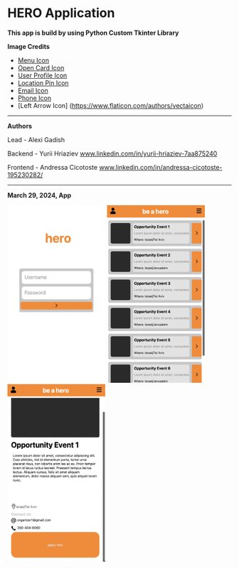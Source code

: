 # HERO Application

**This app is build by using Python Custom Tkinter Library**



**Image Credits**

- [Menu Icon](https://www.flaticon.com/authors/bsd)
- [Open Card Icon](https://www.flaticon.com/authors/iconkanan)
- [User Profile Icon](https://www.flaticon.com/authors/saepul-nahwan)
- [Location Pin Icon](https://www.flaticon.com/authors/freepik)
- [Email Icon](https://www.flaticon.com/authors/ilham-fitrotul-hayat)
- [Phone Icon](https://www.flaticon.com/authors/ilham-fitrotul-hayat)
- [Left Arrow Icon] (https://www.flaticon.com/authors/vectaicon)


---
**Authors**

Lead - Alexi Gadish

Backend - Yurii Hriaziev www.linkedin.com/in/yurii-hriaziev-7aa875240

Frontend - Andressa Cicotoste www.linkedin.com/in/andressa-cicotoste-195230282/

---

**March 29, 2024, App**

<img src="icons/login2.png" width='220' height='400'>   <img src="icons/home2.png" width='220' height='400'>   <img src="icons/eventpage.png" width='220' height='400'>

